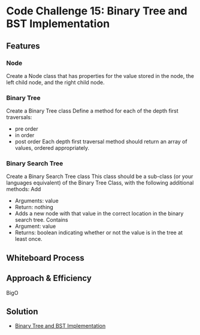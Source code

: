 # Code Challenge 15: Binary Tree and BST Implementation
## Features
### Node
Create a Node class that has properties for the value stored in the node, the left child node, and the right child node.
### Binary Tree
Create a Binary Tree class
Define a method for each of the depth first traversals:
* pre order
* in order
* post order
Each depth first traversal method should return an array of values, ordered appropriately.
### Binary Search Tree
Create a Binary Search Tree class
This class should be a sub-class (or your languages equivalent) of the Binary Tree Class, with the following additional methods:
Add
* Arguments: value
* Return: nothing
* Adds a new node with that value in the correct location in the binary search tree.
Contains
* Argument: value
* Returns: boolean indicating whether or not the value is in the tree at least once.
## Whiteboard Process
<!-- Embedded whiteboard image -->

## Approach & Efficiency

BigO

## Solution
* [ Binary Tree and BST Implementation ](https://github.com/jennisung/data-structures-and-algorithms/tree/main/java/datastructures/lib/src/main/java/datastructures/tree )
